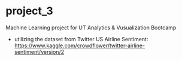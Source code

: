 # project_3
Machine Learning project for UT Analytics &amp; Vusualization Bootcamp

* utilizing the dataset from Twitter US Airline Sentiment: 
https://www.kaggle.com/crowdflower/twitter-airline-sentiment/version/2
